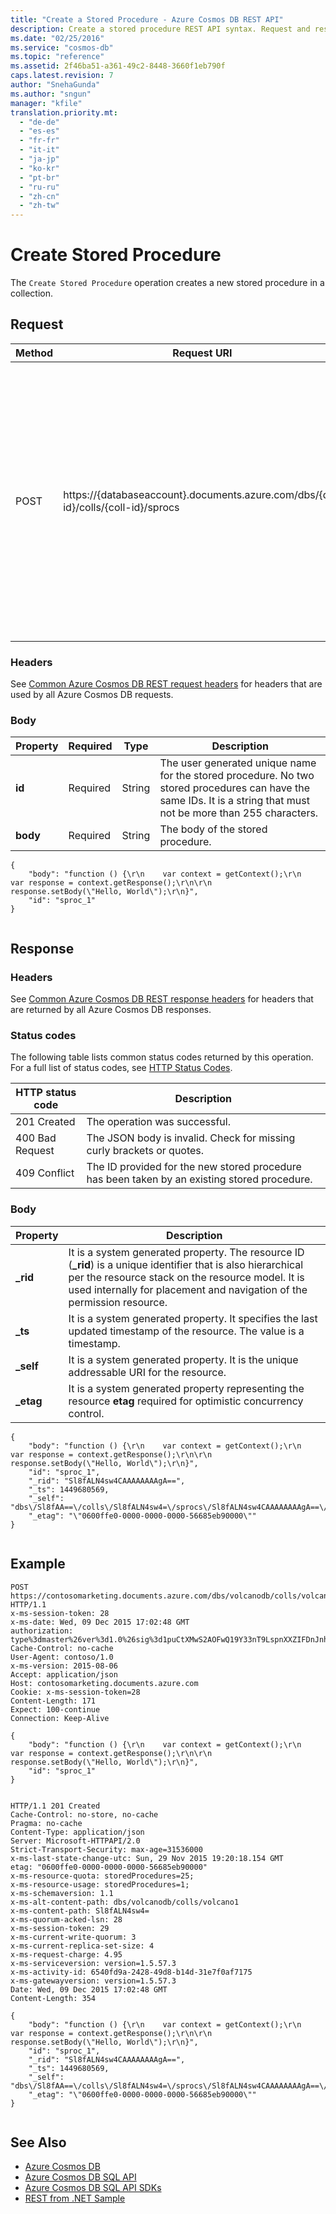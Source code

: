 ```yaml
---
title: "Create a Stored Procedure - Azure Cosmos DB REST API"
description: Create a stored procedure REST API syntax. Request and response headers, body, status codes and examples.
ms.date: "02/25/2016"
ms.service: "cosmos-db"
ms.topic: "reference"
ms.assetid: 2f46ba51-a361-49c2-8448-3660f1eb790f
caps.latest.revision: 7
author: "SnehaGunda"
ms.author: "sngun"
manager: "kfile"
translation.priority.mt: 
  - "de-de"
  - "es-es"
  - "fr-fr"
  - "it-it"
  - "ja-jp"
  - "ko-kr"
  - "pt-br"
  - "ru-ru"
  - "zh-cn"
  - "zh-tw"
---
```

# Create Stored Procedure
The `Create Stored Procedure` operation creates a new stored procedure in a collection.  
  
## Request  
  
|Method|Request URI|Description|  
|------------|-----------------|-----------------|  
|POST|https://{databaseaccount}.documents.azure.com/dbs/{db-id}/colls/{coll-id}/sprocs|The {databaseaccount} is the name of the Azure Cosmos DB account created under your subscription. The {db-id} value is the user generated name/ID of the database where the stored procedure is created, not the system generated ID (rid). The {coll-id} value is the name of the collection where the stored procedure is created.|  
  
### Headers  
 See [Common Azure Cosmos DB REST request headers](common-cosmosdb-rest-request-headers.md) for headers that are used by all Azure Cosmos DB requests.  
  
### Body  
  
|Property|Required|Type|Description|  
|--------------|--------------|----------|-----------------|  
|**id**|Required|String|The user generated unique name for the stored procedure. No two stored procedures can have the same IDs. It is a string that must not be more than 255 characters.|  
|**body**|Required|String|The body of the stored procedure.|  
  
```  
{  
    "body": "function () {\r\n    var context = getContext();\r\n    var response = context.getResponse();\r\n\r\n    response.setBody(\"Hello, World\");\r\n}",  
    "id": "sproc_1"  
}  
  
```  
  
## Response  
  
### Headers  
 See [Common Azure Cosmos DB REST response headers](common-cosmosdb-rest-response-headers.md) for headers that are returned by all Azure Cosmos DB responses.  
  
### Status codes  
 The following table lists common status codes returned by this operation. For a full list of status codes, see [HTTP Status Codes](https://msdn.microsoft.com/library/azure/dn783364.aspx).  
  
|HTTP status code|Description|  
|----------------------|-----------------|  
|201 Created|The operation was successful.|  
|400 Bad Request|The JSON body is invalid. Check for missing curly brackets or quotes.|  
|409 Conflict|The ID provided for the new stored procedure has been taken by an existing stored procedure.|  
  
### Body  
  
|Property|Description|  
|--------------|-----------------|  
|**_rid**|It is a system generated property. The resource ID (**_rid**) is a unique identifier that is also hierarchical per the resource stack on the resource model. It is used internally for placement and navigation of the permission resource.|  
|**_ts**|It is a system generated property. It specifies the last updated timestamp of the resource. The value is a timestamp.|  
|**_self**|It is a system generated property. It is the unique addressable URI for the resource.|  
|**_etag**|It is a system generated property representing the resource **etag** required for optimistic concurrency control.|  
  
```  
{  
    "body": "function () {\r\n    var context = getContext();\r\n    var response = context.getResponse();\r\n\r\n    response.setBody(\"Hello, World\");\r\n}",  
    "id": "sproc_1",  
    "_rid": "Sl8fALN4sw4CAAAAAAAAgA==",  
    "_ts": 1449680569,  
    "_self": "dbs\/Sl8fAA==\/colls\/Sl8fALN4sw4=\/sprocs\/Sl8fALN4sw4CAAAAAAAAgA==\/",  
    "_etag": "\"0600ffe0-0000-0000-0000-56685eb90000\""  
}  
  
```  
  
## Example  
  
```  
POST https://contosomarketing.documents.azure.com/dbs/volcanodb/colls/volcano1/sprocs HTTP/1.1  
x-ms-session-token: 28  
x-ms-date: Wed, 09 Dec 2015 17:02:48 GMT  
authorization: type%3dmaster%26ver%3d1.0%26sig%3d1puCtXMwS2AOFwQ19Y33nT9LspnXXZIFDnJnh%2b%2bOCKk%3d  
Cache-Control: no-cache  
User-Agent: contoso/1.0  
x-ms-version: 2015-08-06  
Accept: application/json  
Host: contosomarketing.documents.azure.com  
Cookie: x-ms-session-token=28  
Content-Length: 171  
Expect: 100-continue  
Connection: Keep-Alive  
  
{  
    "body": "function () {\r\n    var context = getContext();\r\n    var response = context.getResponse();\r\n\r\n    response.setBody(\"Hello, World\");\r\n}",  
    "id": "sproc_1"  
}  
  
```  
  
```  
HTTP/1.1 201 Created  
Cache-Control: no-store, no-cache  
Pragma: no-cache  
Content-Type: application/json  
Server: Microsoft-HTTPAPI/2.0  
Strict-Transport-Security: max-age=31536000  
x-ms-last-state-change-utc: Sun, 29 Nov 2015 19:20:18.154 GMT  
etag: "0600ffe0-0000-0000-0000-56685eb90000"  
x-ms-resource-quota: storedProcedures=25;  
x-ms-resource-usage: storedProcedures=1;  
x-ms-schemaversion: 1.1  
x-ms-alt-content-path: dbs/volcanodb/colls/volcano1  
x-ms-content-path: Sl8fALN4sw4=  
x-ms-quorum-acked-lsn: 28  
x-ms-session-token: 29  
x-ms-current-write-quorum: 3  
x-ms-current-replica-set-size: 4  
x-ms-request-charge: 4.95  
x-ms-serviceversion: version=1.5.57.3  
x-ms-activity-id: 6540fd9a-2428-49d8-b14d-31e7f0af7175  
x-ms-gatewayversion: version=1.5.57.3  
Date: Wed, 09 Dec 2015 17:02:48 GMT  
Content-Length: 354  
  
{  
    "body": "function () {\r\n    var context = getContext();\r\n    var response = context.getResponse();\r\n\r\n    response.setBody(\"Hello, World\");\r\n}",  
    "id": "sproc_1",  
    "_rid": "Sl8fALN4sw4CAAAAAAAAgA==",  
    "_ts": 1449680569,  
    "_self": "dbs\/Sl8fAA==\/colls\/Sl8fALN4sw4=\/sprocs\/Sl8fALN4sw4CAAAAAAAAgA==\/",  
    "_etag": "\"0600ffe0-0000-0000-0000-56685eb90000\""  
}  
  
```  
  
## See Also  
* [Azure Cosmos DB](https://docs.microsoft.com/azure/cosmos-db/introduction) 
* [Azure Cosmos DB SQL API](https://docs.microsoft.com/azure/cosmos-db/sql-api-introduction)   
* [Azure Cosmos DB SQL API SDKs](/azure/cosmos-db/sql-api-sdk-dotnet)    
* [REST from .NET Sample](https://github.com/Azure/azure-documentdb-dotnet/tree/master/samples/rest-from-.net)  
  
  

